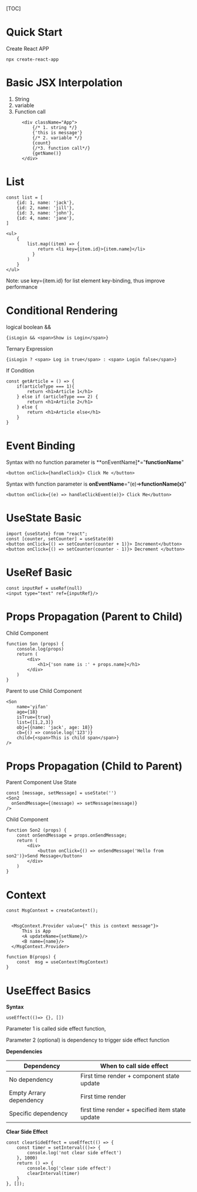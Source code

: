 [TOC]



# Quick Start

Create React APP

```
npx create-react-app 
```



# Basic JSX Interpolation

1. String
2. variable
3. Function call

```react
      <div className="App">
          {/* 1. string */}
          {'this is message'}
          {/* 2. variable */}
          {count}
          {/*3. function call*/}
          {getName()}
      </div>
```



# List

```react
const list = [
    {id: 1, name: 'jack'},
    {id: 2, name: 'jill'},
    {id: 3, name: 'john'},
    {id: 4, name: 'jane'},
]    

<ul>
    {
        list.map((item) => {
            return <li key={item.id}>{item.name}</li>
          }
        )
    }
</ul>
```

Note: use key={item.id} for list element key-binding, thus improve performance



# Conditional Rendering

logical boolean &&

```react
{isLogin && <span>Show is Login</span>}
```



Ternary Expression
```react
{isLogin ? <span> Log in true</span> : <span> Login false</span>}
```

If Condition

```react
const getArticle = () => {
    if(articleType === 1){
        return <h1>Article 1</h1>
    } else if (articleType === 2) {
        return <h1>Article 2</h1>
    } else {
        return <h1>Article else</h1>
    }
}
```



# Event Binding

Syntax with no function parameter is **onEventName]*="**functionName**"

```react
<button onClick={handleClick}> Click Me </button>
```

Syntax with function parameter is **onEventName**="(e)=>**functionName(x)**"

```react
<button onClick={(e) => handleClickEvent(e)}> Click Me</button>
```



# UseState Basic

```react
import {useState} from "react";
const [counter, setCounter] = useState(0)
<button onClick={() => setCounter(counter + 1)}> Increment</button>
<button onClick={() => setCounter(counter - 1)}> Decrement </button>
```

# UseRef Basic

```react
const inputRef = useRef(null)
<input type="text" ref={inputRef}/>
```

# Props Propagation (Parent to Child)

Child Component

```react
function Son (props) {
    console.log(props)
    return (
        <div>
            <h1>{'son name is :' + props.name}</h1>
        </div>
    )
}
```

Parent to use Child Component

```react
<Son
    name='yifan'
    age={18}
    isTrue={true}
    list={[1,2,3]}
    obj={{name: 'jack', age: 18}}
    cb={() => console.log('123')}
    child={<span>This is child span</span>}
/>
```



# Props Propagation (Child to Parent)

Parent Component  Use State

```react
const [message, setMessage] = useState('')
<Son2
  onSendMessage={(message) => setMessage(message)}
/>
```



Child Component

```react
function Son2 (props) {
    const onSendMessage = props.onSendMessage;
    return (
        <div>
            <button onClick={() => onSendMessage('Hello from son2')}>Send Message</button>
        </div>
    )
}
```

# Context



```react
const MsgContext = createContext();


  <MsgContext.Provider value={" this is context message"}>
      This is App
      <A updateName={setName}/>
      <B name={name}/>
  </MsgContext.Provider>

function B(props) {
    const  msg = useContext(MsgContext)
}
```



# UseEffect Basics

**Syntax**

```react
useEffect(()=> {}, [])
```

Parameter 1 is called side effect function, 

Parameter 2 (optional) is dependency to trigger side effect function

**Dependencies**

| Dependency              | When to call side effect                        |
| ----------------------- | ----------------------------------------------- |
| No dependency           | First time render + component state update      |
| Empty Arrary dependency | First time render                               |
| Specific dependency     | first time render + specified item state update |

**Clear Side Effect**

```react
const clearSideEffect = useEffect(() => {
    const timer = setInterval(()=> {
        console.log('not clear side effect')
    }, 1000)
    return () => {
        console.log('clear side effect')
        clearInterval(timer)
    }
}, []);
```